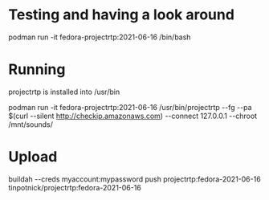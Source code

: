 

# Testing and having a look around

podman run -it fedora-projectrtp:2021-06-16 /bin/bash

# Running

projectrtp is installed into /usr/bin

podman run -it fedora-projectrtp:2021-06-16 /usr/bin/projectrtp --fg --pa $(curl --silent http://checkip.amazonaws.com) --connect 127.0.0.1 --chroot /mnt/sounds/


# Upload

buildah --creds myaccount:mypassword push projectrtp:fedora-2021-06-16 tinpotnick/projectrtp:fedora-2021-06-16
